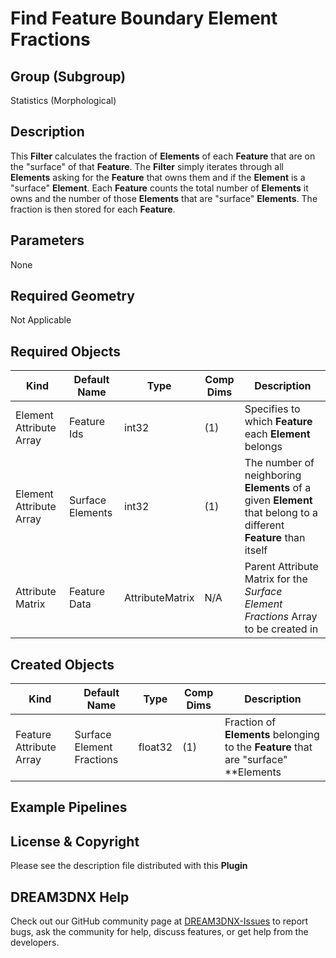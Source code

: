 # Find Feature Boundary Element Fractions

## Group (Subgroup)

Statistics (Morphological)

## Description

This **Filter** calculates the fraction of **Elements** of each **Feature** that are on the "surface" of that **Feature**.  The **Filter** simply iterates through all **Elements** asking for the **Feature** that owns them and if the **Element** is a "surface" **Element**.  Each **Feature** counts the total number of **Elements** it owns and the number of those **Elements** that are "surface" **Elements**.  The fraction is then stored for each **Feature**.

## Parameters

None

## Required Geometry

Not Applicable

## Required Objects

| Kind                      | Default Name | Type     | Comp Dims | Description                                 |
|---------------------------|--------------|----------|--------|---------------------------------------------|
| Element Attribute Array | Feature Ids | int32 | (1) | Specifies to which **Feature** each **Element** belongs |
| Element Attribute Array | Surface Elements | int32 | (1) | The number of neighboring **Elements** of a given **Element** that belong to a different **Feature** than itself |
|   Attribute Matrix   | Feature Data | AttributeMatrix | N/A | Parent Attribute Matrix for the *Surface Element Fractions* Array to be created in |

## Created Objects

| Kind                      | Default Name | Type     | Comp Dims | Description                                 |
|---------------------------|--------------|----------|--------|---------------------------------------------|
| Feature Attribute Array | Surface Element Fractions | float32 | (1) | Fraction of **Elements** belonging to the **Feature** that are "surface" **Elements |

## Example Pipelines

## License & Copyright

Please see the description file distributed with this **Plugin**

## DREAM3DNX Help

Check out our GitHub community page at [DREAM3DNX-Issues](https://github.com/BlueQuartzSoftware/DREAM3DNX-Issues) to report bugs, ask the community for help, discuss features, or get help from the developers.
